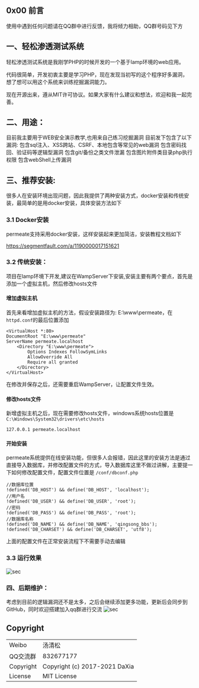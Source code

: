 ## 0x00 前言

使用中遇到任何问题请在QQ群中进行反馈，我将倾力相助，QQ群号码见下方

## 一、轻松渗透测试系统

轻松渗透测试系统是我刚学PHP的时候开发的一个基于lamp环境的web应用。
    
代码很简单，开发初衷主要是学习PHP，现在发现当初写的这个程序好多漏洞，想了想可以用这个系统来训练挖掘漏洞能力。

现在开源出来，遵从MIT许可协议。如果大家有什么建议和想法，欢迎和我一起完善。

## 二、用途：
目前我主要用于WEB安全演示教学,也用来自己练习挖掘漏洞
目前发下包含了以下漏洞:
包含sql注入、XSS跨站、CSRF、本地包含等常见的web漏洞
包含密码找回、验证码等逻辑型漏洞
包含git/备份之类文件泄漏
包含图片附件类目录php执行权限
包含webShell上传漏洞

## 三、推荐安装:

很多人在安装环境出现问题，因此我提供了两种安装方式，docker安装和传统安装，最简单的是用docker安装，具体安装方法如下

### 3.1 Docker安装

permeate支持采用docker安装，这样安装起来更加简洁，安装教程文档如下

https://segmentfault.com/a/1190000017151621
    


### 3.2 传统安装：

项目在lamp环境下开发,建议在WampServer下安装,安装主要有两个要点，首先是添加一个虚拟主机，然后修改hosts文件


#### 增加虚拟主机
首先来看增加虚拟主机的方法，假设安装路径为: E:\www\permeate，在`httpd.conf`的最后位置添加

```
<VirtualHost *:80>
DocumentRoot "E:\www\permeate"
ServerName permeate.localhost
    <Directory "E:\www\permeate">
        Options Indexes FollowSymLinks
        AllowOverride All
        Require all granted
    </Directory>
</VirtualHost>
```

在修改并保存之后，还需要重启WampServer，让配置文件生效。


#### 修改hosts文件
新增虚拟主机之后，现在需要修改hosts文件，windows系统hosts位置是 `C:\Windows\System32\drivers\etc\hosts` 

```
127.0.0.1 permeate.localhost
```


#### 开始安装
permeate系统提供在线安装功能，但很多人会报错，因此这里的安装方法是通过直接导入数据库，并修改配置文件的方式，导入数据库这里不做过讲解，主要提一下如何修改配置文件，配置文件位置是 `/conf/dbconf.php`
```
//数据库位置
!defined('DB_HOST') && define('DB_HOST', 'localhost');
//用户名
!defined('DB_USER') && define('DB_USER', 'root');
//密码
!defined('DB_PASS') && define('DB_PASS', 'root');
//数据库名称
!defined('DB_NAME') && define('DB_NAME', 'qingsong_bbs');
!defined('DB_CHARSET') && define('DB_CHARSET', 'utf8');
```
    
上面的配置文件在正常安装流程下不需要手动去编辑
    

    
        
###  3.3 运行效果

![sec](http://tuchuang.songboy.site/permeate/index.png?v=1)

### 四、后期维护：

考虑到目前的逻辑漏洞还不是太多，之后会继续添加更多功能，更新后会同步到GitHub，同时欢迎搭建加入qq群进行交流
![sec](http://tuchuang.songboy.site/permeate.jpg)

## Copyright

<table>
  <tr>
    <td>Weibo</td><td>汤清松</td>
  </tr>
  <tr>
    <td>QQ交流群</td><td>832677177</td>
  </tr>
  <tr>
    <td>Copyright</td><td>Copyright (c) 2017-2021 DaXia</td>
  </tr>
  <tr>
    <td>License</td><td>MIT License</td>
  </tr>
</table>
